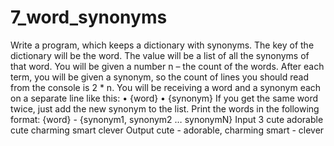 # 7_word_synonyms

Write a program, which keeps a dictionary with synonyms. The key of the dictionary will be the word. The value will be a list of all the synonyms of that word. You will be given a number n – the count of the words. After each term, you will be given a synonym, so the count of lines you should read from the console is 2 * n. You will be receiving a word and a synonym each on a separate line like this:
•	{word}
•	{synonym}
If you get the same word twice, just add the new synonym to the list. 
Print the words in the following format:
{word} - {synonym1, synonym2 … synonymN}
Input
3
cute
adorable
cute
charming
smart
clever
Output
cute - adorable, charming
smart - clever



